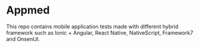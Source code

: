 # Appmed

This repo contains mobile application tests made with different hybrid framework such as Ionic + Angular, React Native, NativeScript, Framework7 and OnsenUI.
